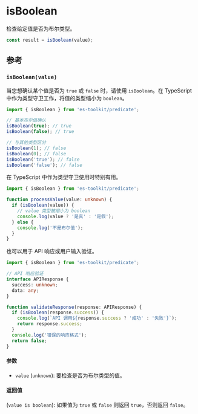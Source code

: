 # isBoolean

检查给定值是否为布尔类型。

```typescript
const result = isBoolean(value);
```

## 参考

### `isBoolean(value)`

当您想确认某个值是否为 `true` 或 `false` 时，请使用 `isBoolean`。在 TypeScript 中作为类型守卫工作，将值的类型缩小为 `boolean`。

```typescript
import { isBoolean } from 'es-toolkit/predicate';

// 基本布尔值确认
isBoolean(true); // true
isBoolean(false); // true

// 与其他类型区分
isBoolean(1); // false
isBoolean(0); // false
isBoolean('true'); // false
isBoolean('false'); // false
```

在 TypeScript 中作为类型守卫使用时特别有用。

```typescript
import { isBoolean } from 'es-toolkit/predicate';

function processValue(value: unknown) {
  if (isBoolean(value)) {
    // value 类型被缩小为 boolean
    console.log(value ? '是真' : '是假');
  } else {
    console.log('不是布尔值');
  }
}
```

也可以用于 API 响应或用户输入验证。

```typescript
import { isBoolean } from 'es-toolkit/predicate';

// API 响应验证
interface APIResponse {
  success: unknown;
  data: any;
}

function validateResponse(response: APIResponse) {
  if (isBoolean(response.success)) {
    console.log(`API 调用${response.success ? '成功' : '失败'}`);
    return response.success;
  }
  console.log('错误的响应格式');
  return false;
}
```

#### 参数

- `value` (`unknown`): 要检查是否为布尔类型的值。

#### 返回值

(`value is boolean`): 如果值为 `true` 或 `false` 则返回 `true`，否则返回 `false`。
